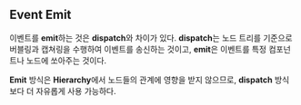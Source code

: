 ## Event Emit

이벤트를 **emit**하는 것은 **dispatch**와 차이가 있다. **dispatch**는 노드 트리를 기준으로 버블링과 캡쳐링을 수행하여 이벤트를 송신하는 것이고, **emit**은 이벤트를 특정 컴포넌트나 노드에 쏘아주는 것이다.

**Emit** 방식은 **Hierarchy**에서 노드들의 관계에 영향을 받지 않으므로, **dispatch** 방식보다 더 자유롭게 사용 가능하다.
